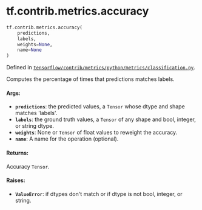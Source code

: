 <div itemscope itemtype="http://developers.google.com/ReferenceObject">
<meta itemprop="name" content="tf.contrib.metrics.accuracy" />
<meta itemprop="path" content="Stable" />
</div>

# tf.contrib.metrics.accuracy

``` python
tf.contrib.metrics.accuracy(
    predictions,
    labels,
    weights=None,
    name=None
)
```



Defined in [`tensorflow/contrib/metrics/python/metrics/classification.py`](/code/stable/tensorflow/contrib/metrics/python/metrics/classification.py).

Computes the percentage of times that predictions matches labels.

#### Args:

* <b>`predictions`</b>: the predicted values, a `Tensor` whose dtype and shape
               matches 'labels'.
* <b>`labels`</b>: the ground truth values, a `Tensor` of any shape and
          bool, integer, or string dtype.
* <b>`weights`</b>: None or `Tensor` of float values to reweight the accuracy.
* <b>`name`</b>: A name for the operation (optional).


#### Returns:

Accuracy `Tensor`.


#### Raises:

* <b>`ValueError`</b>: if dtypes don't match or
              if dtype is not bool, integer, or string.